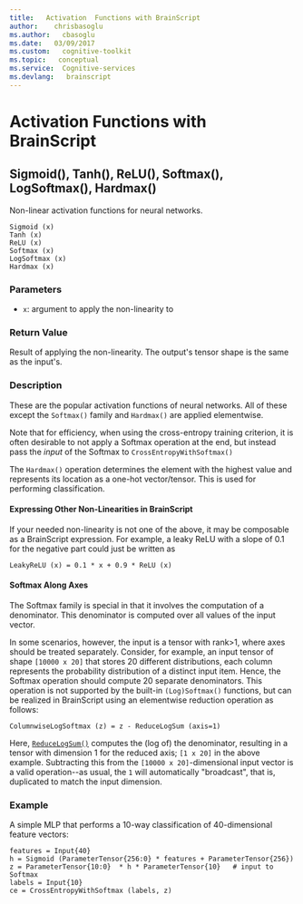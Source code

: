 ```yaml
---
title:   Activation  Functions with BrainScript
author:    chrisbasoglu
ms.author:   cbasoglu
ms.date:   03/09/2017
ms.custom:   cognitive-toolkit
ms.topic:   conceptual
ms.service:  Cognitive-services
ms.devlang:   brainscript
---
```


# Activation  Functions with BrainScript

## Sigmoid(), Tanh(), ReLU(), Softmax(), LogSoftmax(), Hardmax()

Non-linear activation functions for neural networks.

    Sigmoid (x)
    Tanh (x)
    ReLU (x)
    Softmax (x)
    LogSoftmax (x)
    Hardmax (x)

### Parameters

* `x`: argument to apply the non-linearity to

### Return Value

Result of applying the non-linearity. The output's tensor shape is the same as the input's.

### Description

These are the popular activation functions of neural networks.
All of these except the `Softmax()` family and `Hardmax()` are applied elementwise.

Note that for efficiency, when using the cross-entropy training criterion,
it is often desirable to not apply a Softmax operation at the end,
but instead pass the *input* of the Softmax to `CrossEntropyWithSoftmax()`

The `Hardmax()` operation determines the element with the highest value
and represents its location as a one-hot vector/tensor.
This is used for performing classification.

#### Expressing Other Non-Linearities in BrainScript

If your needed non-linearity is not one of the above,
it may be composable as a BrainScript expression.
For example, a leaky ReLU with a slope of 0.1 for the negative part could just be written as

    LeakyReLU (x) = 0.1 * x + 0.9 * ReLU (x)

#### Softmax Along Axes

The Softmax family is special in that it involves the computation of a denominator.
This denominator is computed over all values of the input vector.

In some scenarios, however, the input is a tensor with rank>1, where axes should be treated separately.
Consider, for example, an input tensor of shape `[10000 x 20]` that stores 20 different distributions,
each column represents the probability distribution of a distinct input item.
Hence, the Softmax operation should compute 20 separate denominators.
This operation is not supported by the built-in `(Log)Softmax()` functions, but can be realized
in BrainScript using an elementwise reduction operation as follows:

    ColumnwiseLogSoftmax (z) = z - ReduceLogSum (axis=1)

Here, [`ReduceLogSum()`](./Reduction-Operations.md) computes the (log of) the denominator, resulting in a tensor
with dimension 1 for the reduced axis; `[1 x 20]` in the above example. Subtracting this from the
`[10000 x 20]`-dimensional input vector is a valid operation--as usual, the `1` will automatically "broadcast",
that is, duplicated to match the input dimension.

### Example

A simple MLP that performs a 10-way classification of 40-dimensional feature vectors:

    features = Input{40}
    h = Sigmoid (ParameterTensor{256:0} * features + ParameterTensor{256})
    z = ParameterTensor{10:0}  * h * ParameterTensor{10}   # input to Softmax
    labels = Input{10}
    ce = CrossEntropyWithSoftmax (labels, z)

